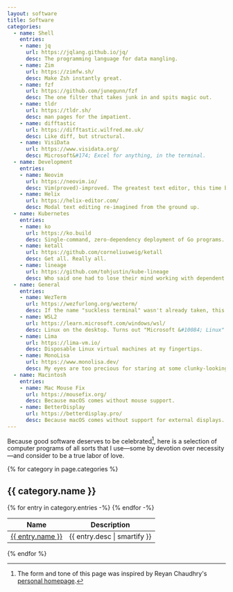 ```yaml
---
layout: software
title: Software
categories:
  - name: Shell
    entries:
    - name: jq
      url: https://jqlang.github.io/jq/
      desc: The programming language for data mangling.
    - name: Zim
      url: https://zimfw.sh/
      desc: Make Zsh instantly great.
    - name: fzf
      url: https://github.com/junegunn/fzf
      desc: The one filter that takes junk in and spits magic out.
    - name: tldr
      url: https://tldr.sh/
      desc: man pages for the impatient.
    - name: difftastic
      url: https://difftastic.wilfred.me.uk/
      desc: Like diff, but structural.
    - name: VisiData
      url: https://www.visidata.org/
      desc: Microsoft&#174; Excel for anything, in the terminal.
  - name: Development
    entries:
    - name: Neovim
      url: https://neovim.io/
      desc: Vim(proved)-improved. The greatest text editor, this time by the people for the people.
    - name: Helix
      url: https://helix-editor.com/
      desc: Modal text editing re-imagined from the ground up.
  - name: Kubernetes
    entries:
    - name: ko
      url: https://ko.build
      desc: Single-command, zero-dependency deployment of Go programs.
    - name: ketall
      url: https://github.com/corneliusweig/ketall
      desc: Get all. Really all.
    - name: lineage
      url: https://github.com/tohjustin/kube-lineage
      desc: Who said one had to lose their mind working with dependent objects?
  - name: General
    entries:
    - name: WezTerm
      url: https://wezfurlong.org/wezterm/
      desc: If the name "suckless terminal" wasn't already taken, this one would've deserved it.
    - name: WSL2
      url: https://learn.microsoft.com/windows/wsl/
      desc: Linux on the desktop. Turns out "Microsoft &#10084; Linux" wasn't just a marketing stunt.
    - name: Lima
      url: https://lima-vm.io/
      desc: Disposable Linux virtual machines at my fingertips.
    - name: MonoLisa
      url: https://www.monolisa.dev/
      desc: My eyes are too precious for staring at some clunky-looking font all day.
  - name: Macintosh
    entries:
    - name: Mac Mouse Fix
      url: https://mousefix.org/
      desc: Because macOS comes without mouse support.
    - name: BetterDisplay
      url: https://betterdisplay.pro/
      desc: Because macOS comes without support for external displays.
---
```


Because good software deserves to be celebrated[^1], here is a selection of
computer programs of all sorts that I use—some by devotion over necessity—and
consider to be a true labor of love.

{% for category in page.categories %}
<h2>{{ category.name }}</h2>
<table>
  <thead>
    <tr>
      <th>Name</th>
      <th>Description</th>
    </tr>
  </thead>
  <tbody>
    {% for entry in category.entries -%}
    <tr>
      <td><a href="{{ entry.url }}">{{ entry.name }}</a></td>
      <td>{{ entry.desc | smartify }}</td>
    </tr>
    {% endfor -%}
  </tbody>
</table>
{% endfor %}

[^1]: The form and tone of this page was inspired by Reyan Chaudhry's [personal homepage][1].

[1]: https://reyan.co/software
